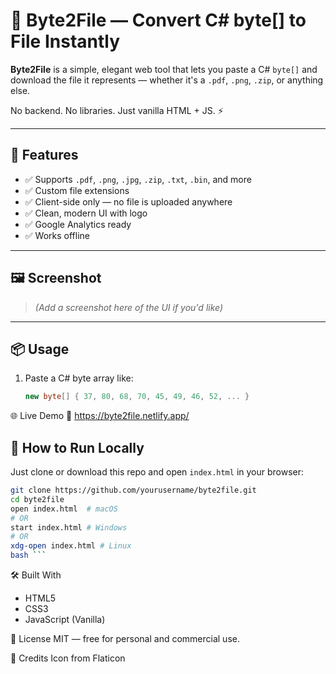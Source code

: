 # 🔄 Byte2File — Convert C# byte[] to File Instantly

**Byte2File** is a simple, elegant web tool that lets you paste a C# `byte[]` and download the file it represents — whether it's a `.pdf`, `.png`, `.zip`, or anything else.

No backend. No libraries. Just vanilla HTML + JS. ⚡

---

## 🚀 Features

- ✅ Supports `.pdf`, `.png`, `.jpg`, `.zip`, `.txt`, `.bin`, and more
- ✅ Custom file extensions
- ✅ Client-side only — no file is uploaded anywhere
- ✅ Clean, modern UI with logo
- ✅ Google Analytics ready
- ✅ Works offline

---

## 🖼️ Screenshot

> *(Add a screenshot here of the UI if you'd like)*

---

## 📦 Usage

1. Paste a C# byte array like:
   ```csharp
   new byte[] { 37, 80, 68, 70, 45, 49, 46, 52, ... }


🌐 Live Demo
🧪 https://byte2file.netlify.app/


## 📁 How to Run Locally

Just clone or download this repo and open `index.html` in your browser:

```bash
git clone https://github.com/yourusername/byte2file.git
cd byte2file
open index.html  # macOS
# OR
start index.html # Windows
# OR
xdg-open index.html # Linux
bash ```
```

🛠️ Built With
- HTML5
- CSS3
- JavaScript (Vanilla)


📄 License
MIT — free for personal and commercial use.

🙌 Credits
Icon from Flaticon

